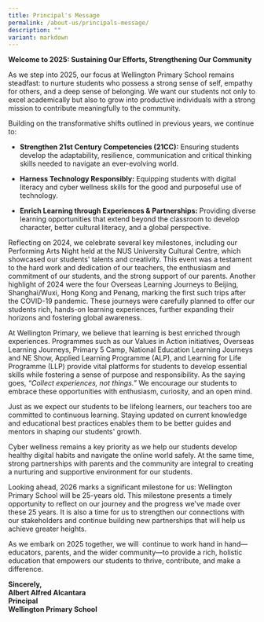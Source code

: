 ```yaml
---
title: Principal's Message
permalink: /about-us/principals-message/
description: ""
variant: markdown
---
```

<p><strong>Welcome to 2025: Sustaining Our Efforts, Strengthening Our Community</strong>
</p>
<p>As we step into 2025, our focus at Wellington Primary School remains steadfast:
to nurture students who possess a strong sense of self, empathy for others,
and a deep sense of belonging. We want our students not only to excel academically
but also to grow into productive individuals with a strong mission to contribute
meaningfully to the community.</p>
<p>Building on the transformative shifts outlined in previous years, we continue
to:</p>
<ul data-tight="true" class="tight">
<li>
<p><strong>Strengthen 21st Century Competencies (21CC):</strong> Ensuring
students develop the adaptability, resilience, communication and critical
thinking skills needed to navigate an ever-evolving world.</p>
</li>
<li>
<p><strong>Harness Technology Responsibly:</strong> Equipping students with
digital literacy and cyber wellness skills for the good and purposeful
use of technology.</p>
</li>
<li>
<p><strong>Enrich Learning through Experiences &amp; Partnerships:</strong> Providing
diverse learning opportunities that extend beyond the classroom to develop
character, better cultural literacy, and a global perspective.</p>
</li>
</ul>
<p>Reflecting on 2024, we celebrate several key milestones, including our
Performing Arts Night held at the NUS University Cultural Centre, which
showcased our students' talents and creativity. This event was a testament
to the hard work and dedication of our teachers, the enthusiasm and commitment
of our students, and the strong support of our parents. Another highlight
of 2024 were the four Overseas Learning Journeys to Beijing, Shanghai/Wuxi,
Hong Kong and Penang, marking the first such trips after the COVID-19 pandemic.
These journeys were carefully planned to offer our students rich, hands-on
learning experiences, further expanding their horizons and fostering global
awareness.</p>
<p>At Wellington Primary, we believe that learning is best enriched through
experiences. Programmes such as our Values in Action initiatives, Overseas
Learning Journeys, Primary 5 Camp, National Education Learning Journeys
and NE Show, Applied Learning Programme (ALP), and Learning for Life Programme
(LLP) provide vital platforms for students to develop essential skills
while fostering a sense of purpose and responsibility. As the saying goes, <em>“Collect experiences, not things.”</em> We
encourage our students to embrace these opportunities with enthusiasm,
curiosity, and an open mind.</p>
<p>Just as we expect our students to be lifelong learners, our teachers too
are committed to continuous learning. Staying updated on current knowledge
and educational best practices enables them to be better guides and mentors
in shaping our students' growth.</p>
<p>Cyber wellness remains a key priority as we help our students develop
healthy digital habits and navigate the online world safely. At the same
time, strong partnerships with parents and the community are integral to
creating a nurturing and supportive environment for our students.</p>
<p>Looking ahead, 2026 marks a significant milestone for us: Wellington Primary
School will be 25-years old. This milestone presents a timely opportunity
to reflect on our journey and the progress we've made over these 25 years.
It is also a time for us to strengthen our connections with our stakeholders
and continue building new partnerships that will help us achieve greater
heights.</p>
<p>As we embark on 2025 together, we will &nbsp;continue to work hand in
hand—educators, parents, and the wider community—to provide a rich, holistic
education that empowers our students to thrive, contribute, and make a
difference.</p>
<p><strong>Sincerely,<br>Albert Alfred Alcantara<br>Principal<br>Wellington Primary School</strong>
</p>
<blockquote>
<h4></h4>
</blockquote>
<p></p>